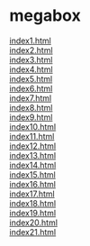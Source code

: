 # megabox

<a href="https://suzy-suzy.github.io/megabox/mega/index1.html">index1.html</a><br>
<a href="https://suzy-suzy.github.io/megabox/mega/index2.html">index2.html</a><br>
<a href="https://suzy-suzy.github.io/megabox/mega/index3.html">index3.html</a><br>
<a href="https://suzy-suzy.github.io/megabox/mega/index4.html">index4.html</a><br>
<a href="https://suzy-suzy.github.io/megabox/mega/index5.html">index5.html</a><br>
<a href="https://suzy-suzy.github.io/megabox/mega/index6.html">index6.html</a><br>
<a href="https://suzy-suzy.github.io/megabox/mega/index7.html">index7.html</a><br>
<a href="https://suzy-suzy.github.io/megabox/mega/index8.html">index8.html</a><br>
<a href="https://suzy-suzy.github.io/megabox/mega/index9.html">index9.html</a><br>
<a href="https://suzy-suzy.github.io/megabox/mega/index10.html">index10.html</a><br>
<a href="https://suzy-suzy.github.io/megabox/mega/index11.html">index11.html</a><br>
<a href="https://suzy-suzy.github.io/megabox/mega/index12.html">index12.html</a><br>
<a href="https://suzy-suzy.github.io/megabox/mega/index13.html">index13.html</a><br>
<a href="https://suzy-suzy.github.io/megabox/mega/index14.html">index14.html</a><br>
<a href="https://suzy-suzy.github.io/megabox/mega/index15.html">index15.html</a><br>
<a href="https://suzy-suzy.github.io/megabox/mega/index16.html">index16.html</a><br>
<a href="https://suzy-suzy.github.io/megabox/mega/index17.html">index17.html</a><br>
<a href="https://suzy-suzy.github.io/megabox/mega/index18.html">index18.html</a><br>
<a href="https://suzy-suzy.github.io/megabox/mega/index19.html">index19.html</a><br>
<a href="https://suzy-suzy.github.io/megabox/mega/index20.html">index20.html</a><br>
<a href="https://suzy-suzy.github.io/megabox/mega/index21.html">index21.html</a><br>

